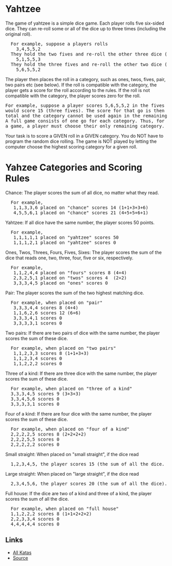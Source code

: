 # Yahtzee

The game of yahtzee is a simple dice game. Each player rolls five
six-sided dice. They can re-roll some or all of the dice up to three
times (including the original roll).

<pre>
  For example, suppose a players rolls
    3,4,5,5,2
  They hold the two fives and re-roll the other three dice (3,4,2)
    5,1,5,5,3
  They hold the three fives and re-roll the other two dice (1,3)
    5,6,5,5,2
</pre>

The player then places the roll in a category, such as ones, twos, fives,
pair, two pairs etc (see below). If the roll is compatible with the category,
the player gets a score for the roll according to the rules. If the roll is not
compatible with the category, the player scores zero for the roll.

<pre>
For example, suppose a player scores 5,6,5,5,2 in the fives category they
would score 15 (three fives). The score for that go is then added to their
total and the category cannot be used again in the remaining goes for that game.
A full game consists of one go for each category. Thus, for their last go in
a game, a player must choose their only remaining category.
</pre>

Your task is to score a GIVEN roll in a GIVEN category.
You do NOT have to program the random dice rolling.
The game is NOT played by letting the computer choose the highest scoring
category for a given roll.


Yahzee Categories and Scoring Rules
===================================

Chance:
  The player scores the sum of all dice, no matter what they read.
<pre>
  For example,
   1,1,3,3,6 placed on "chance" scores 14 (1+1+3+3+6)
   4,5,5,6,1 placed on "chance" scores 21 (4+5+5+6+1)
</pre>

Yahtzee:
  If all dice have the same number, the player scores 50 points.
<pre>
  For example,
   1,1,1,1,1 placed on "yahtzee" scores 50
   1,1,1,2,1 placed on "yahtzee" scores 0
</pre>

Ones, Twos, Threes, Fours, Fives, Sixes:
  The player scores the sum of the dice that reads one,
  two, three, four, five or six, respectively.
<pre>
  For example,
   1,1,2,4,4 placed on "fours" scores 8 (4+4)
   2,3,2,5,1 placed on "twos" scores 4  (2+2)
   3,3,3,4,5 placed on "ones" scores 0
</pre>

Pair:
  The player scores the sum of the two highest matching dice.
<pre>
  For example, when placed on "pair"
   3,3,3,4,4 scores 8 (4+4)
   1,1,6,2,6 scores 12 (6+6)
   3,3,3,4,1 scores 0
   3,3,3,3,1 scores 0
</pre>

Two pairs:
  If there are two pairs of dice with the same number, the
  player scores the sum of these dice.
<pre>
  For example, when placed on "two pairs"
   1,1,2,3,3 scores 8 (1+1+3+3)
   1,1,2,3,4 scores 0
   1,1,2,2,2 scores 0
</pre>

Three of a kind:
  If there are three dice with the same number, the player
  scores the sum of these dice.
<pre>
  For example, when placed on "three of a kind"
  3,3,3,4,5 scores 9 (3+3+3)
  3,3,4,5,6 scores 0
  3,3,3,3,1 scores 0
</pre>

Four of a kind:
  If there are four dice with the same number, the player
  scores the sum of these dice.
<pre>
  For example, when placed on "four of a kind"
  2,2,2,2,5 scores 8 (2+2+2+2)
  2,2,2,5,5 scores 0
  2,2,2,2,2 scores 0
</pre>

Small straight:
  When placed on "small straight", if the dice read
<pre>
  1,2,3,4,5, the player scores 15 (the sum of all the dice.
</pre>

Large straight:
  When placed on "large straight", if the dice read
<pre>
  2,3,4,5,6, the player scores 20 (the sum of all the dice).
</pre>

Full house:
  If the dice are two of a kind and three of a kind, the
  player scores the sum of all the dice.
<pre>
  For example, when placed on "full house"
  1,1,2,2,2 scores 8 (1+1+2+2+2)
  2,2,3,3,4 scores 0
  4,4,4,4,4 scores 0
</pre>

## Links

- [All Katas](../README.md)
- [Source](http://codingdojo.org/cgi-bin/index.pl?KataYahtzee)
